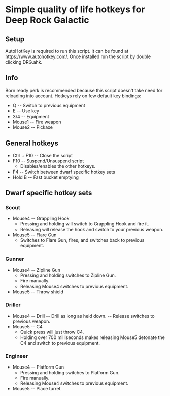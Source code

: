 # Simple quality of life hotkeys for Deep Rock Galactic
## Setup
AutoHotKey is required to run this script. It can be found at https://www.autohotkey.com/. Once installed run the script by double clicking DRG.ahk. 
## Info
Born ready perk is recommended because this script doesn't take need for reloading into account. 
Hotkeys rely on few default key bindings:
- Q -- Switch to previous equipment
- E -- Use key
- 3/4 -- Equipment
- Mouse1 -- Fire weapon
- Mouse2 -- Pickaxe

## General hotkeys

- Ctrl + F10 -- Close the script
- F10 -- Suspend/Unsuspend script
	- Disables/enables the other hotkeys.
- F4 -- Switch between dwarf specific hotkey sets
- Hold B -- Fast bucket emptying

## Dwarf specific hotkey sets
### Scout
- Mouse4 -- Grappling Hook
	- Pressing and holding will switch to Grappling Hook and fire it.
	- Releasing will release the hook and switch to your previous weapon.
- Mouse5 -- Flare Gun
	- Switches to Flare Gun, fires, and switches back to previous equipment.

### Gunner
- Mouse4 -- Zipline Gun
	- Pressing and holding switches to Zipline Gun.
	- Fire manually.
	- Releasing Mouse4 switches to previous equipment.
- Mouse5 -- Throw shield

### Driller
- Mouse4 -- Drill
	-- Drill as long as held down.
	-- Release switches to previous weapon.
- Mouse5 -- C4
	- Quick press will just throw C4.
	- Holding over 700 milliseconds makes releasing Mouse5 detonate the C4 and switch to previous equipment.

### Engineer
 - Mouse4 -- Platform Gun
	- Pressing and holding switches to Platform Gun.
	- Fire manually.
	- Releasing Mouse4 switches to previous equipment.
- Mouse5 -- Place turret
